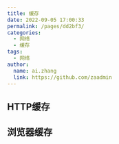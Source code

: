 ```yaml
---
title: 缓存
date: 2022-09-05 17:00:33
permalink: /pages/dd2bf3/
categories:
  - 网络
  - 缓存
tags:
  - 网络
author: 
  name: ai.zhang
  link: https://github.com/zaadmin
---
```

## HTTP缓存


## 浏览器缓存